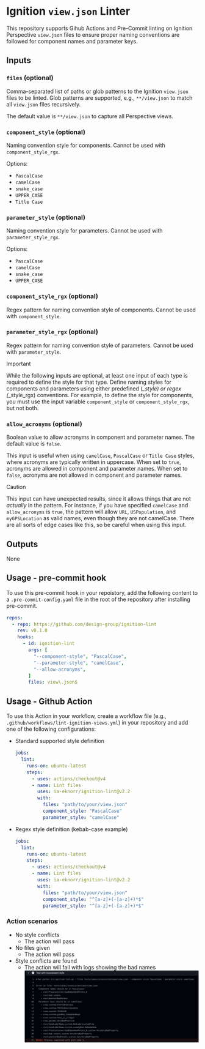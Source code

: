 # Ignition `view.json` Linter

This repository supports Gihub Actions and Pre-Commit linting on Ignition Perspective `view.json` files to ensure proper naming conventions are followed for component names and parameter keys.

## Inputs

### `files` (optional)

Comma-separated list of paths or glob patterns to the Ignition `view.json` files to be linted. Glob patterns are supported, e.g., `**/view.json` to match all `view.json` files recursively.

The default value is `**/view.json` to capture all Perspective views.

### `component_style` (optional)

Naming convention style for components. Cannot be used with `component_style_rgx`.

Options:

* `PascalCase`
* `camelCase`
* `snake_case`
* `UPPER_CASE`
* `Title Case`

### `parameter_style` (optional)

Naming convention style for parameters. Cannot be used with `parameter_style_rgx`.

Options:

* `PascalCase`
* `camelCase`
* `snake_case`
* `UPPER_CASE`

### `component_style_rgx` (optional)

Regex pattern for naming convention style of components. Cannot be used with `component_style`.

### `parameter_style_rgx` (optional)

Regex pattern for naming convention style of parameters. Cannot be used with `parameter_style`.

> [!IMPORTANT]
> While the following inputs are optional, at least one input of each type is required to define the style for that type. Define naming styles for components and parameters using either predefined (*_style) or regex (*_style_rgx) conventions. For example, to define the style for components, you must use the input variable `component_style` or `component_style_rgx`, but not both.

### `allow_acronyms` (optional)

Boolean value to allow acronyms in component and parameter names. The default value is `false`.

This input is useful when using `camelCase`, `PascalCase` or `Title Case` styles, where acronyms are typically written in uppercase. When set to `true`, acronyms are allowed in component and parameter names. When set to `false`, acronyms are not allowed in component and parameter names.

> [!CAUTION]
> This input can have unexpected results, since it allows things that are not *actually* in the pattern. For instance, if you have specified `camelCase` and `allow_acronyms` is `true`, the pattern will allow `URL`, `USPopulation`, and `myGPSLocation` as valid names, even though they are not camelCase. There are all sorts of edge cases like this, so be careful when using this input.

## Outputs

None

## Usage - pre-commit hook

To use this pre-commit hook in your repoistory, add the following content to a `.pre-commit-config.yaml` file in the root of the repository after installing pre-commit.

``` yaml
repos:
  - repo: https://github.com/design-group/ignition-lint
    rev: v0.1.0
    hooks:
      - id: ignition-lint
        args: [
          "--component-style", "PascalCase",
          "--parameter-style", "camelCase",
          "--allow-acronyms",
        ]
        files: view\.json$
```

## Usage - Github Action

To use this Action in your workflow, create a workflow file (e.g., `.github/workflows/lint-ignition-views.yml`) in your repository and add one of the following configurations:

* Standard supported style definition

  ```yaml
  jobs:
    lint:
      runs-on: ubuntu-latest
      steps:
        - uses: actions/checkout@v4
        - name: Lint files
          uses: ia-eknorr/ignition-lint@v2.2
          with:
            files: "path/to/your/view.json"
            component_style: "PascalCase"
            parameter_style: "camelCase"
  ```

* Regex style definition (kebab-case example)

  ```yaml
  jobs:
    lint:
      runs-on: ubuntu-latest
      steps:
        - uses: actions/checkout@v4
        - name: Lint files
          uses: ia-eknorr/ignition-lint@v2.2
          with:
            files: "path/to/your/view.json"
            component_style: "^[a-z]+(-[a-z]+)*$"
            parameter_style: "^[a-z]+(-[a-z]+)*$"
  ```

### Action scenarios

* No style conflicts
  * The action will pass
* No files given
  * The action will pass
* Style conflicts are found
  * The action will fail with logs showing the bad names
  ![test-failure](images/test-failure.png)
